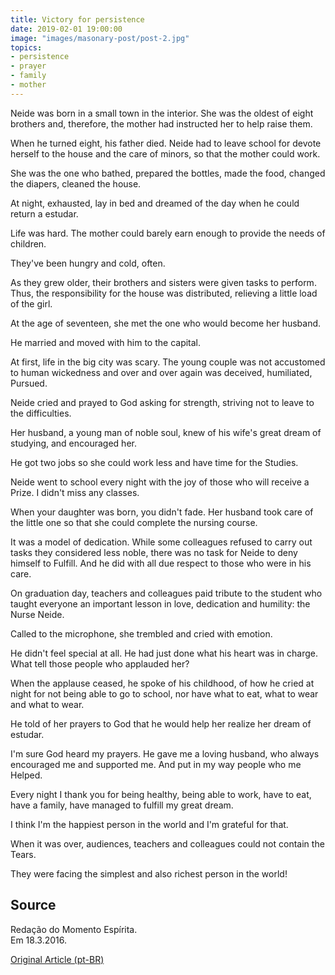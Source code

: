 ```yaml
---
title: Victory for persistence
date: 2019-02-01 19:00:00
image: "images/masonary-post/post-2.jpg"
topics: 
- persistence
- prayer
- family
- mother
---
```


Neide was born in a small town in the interior. She was the oldest of eight brothers and,
therefore, the mother had instructed her to help raise them.

When he turned eight, his father died. Neide had to leave school for
devote herself to the house and the care of minors, so that the mother could work.

She was the one who bathed, prepared the bottles, made the food, changed the
diapers, cleaned the house.

At night, exhausted, lay in bed and dreamed of the day when he could return
a estudar.

Life was hard. The mother could barely earn enough to provide the
needs of children.

They've been hungry and cold, often.

As they grew older, their brothers and sisters were given tasks to perform.
Thus, the responsibility for the house was distributed, relieving a little
load of the girl.

At the age of seventeen, she met the one who would become her husband.

He married and moved with him to the capital.

At first, life in the big city was scary. The young couple was not
accustomed to human wickedness and over and over again was deceived, humiliated,
Pursued.

Neide cried and prayed to God asking for strength, striving not to leave
to the difficulties.

Her husband, a young man of noble soul, knew of his wife's great dream of studying,
and encouraged her.

He got two jobs so she could work less and have time for the
Studies.

Neide went to school every night with the joy of those who will receive a
Prize. I didn't miss any classes.

When your daughter was born, you didn't fade. Her husband took care of the little one so that
she could complete the nursing course.

It was a model of dedication. While some colleagues refused to carry out
tasks they considered less noble, there was no task for Neide to deny himself to
Fulfill. And he did with all due respect to those who were in his care.

On graduation day, teachers and colleagues paid tribute to the student who
taught everyone an important lesson in love, dedication and humility: the
Nurse Neide.

Called to the microphone, she trembled and cried with emotion.

He didn't feel special at all. He had just done what his heart was in charge. What
tell those people who applauded her?

When the applause ceased, he spoke of his childhood, of how he cried at night for
not being able to go to school, nor have what to eat, what to wear and what to wear.

He told of her prayers to God that he would help her realize her dream of
estudar.

I'm sure God heard my prayers. He gave me a loving husband,
who always encouraged me and supported me. And put in my way people who me
Helped.

Every night I thank you for being healthy, being able to work, have to eat, have
a family, have managed to fulfill my great dream.

I think I'm the happiest person in the world and I'm grateful for that.

When it was over, audiences, teachers and colleagues could not contain the
Tears.

They were facing the simplest and also richest person in the world!

## Source
Redação do Momento Espírita.  
Em 18.3.2016.

[Original Article (pt-BR)](http://momento.com.br/pt/ler_texto.php?id=4737)
